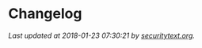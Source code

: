 # Changelog

_Last updated at 2018-01-23 07:30:21 by [securitytext.org](https://securitytext.org)._
